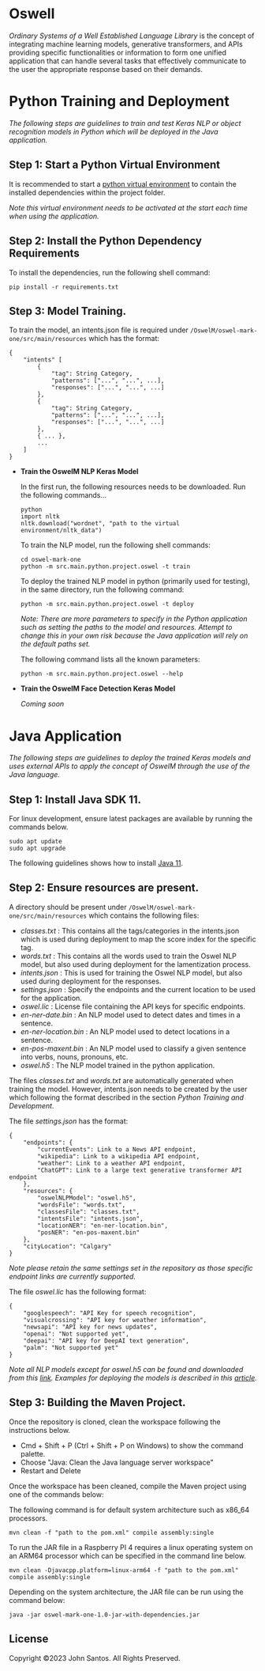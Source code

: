 # Oswell
 
*Ordinary Systems of a Well Established Language Library* is the concept of integrating machine learning models, generative transformers, and APIs providing 
specific functionalities or information to form one unified application that can handle several tasks that effectively 
communicate to the user the appropriate response based on their demands. 

# Python Training and Deployment
*The following steps are guidelines to train and test Keras NLP or object recognition models in Python which will be deployed in the Java application.*

## Step 1: Start a Python Virtual Environment

It is recommended to start a [python virtual environment](https://www.freecodecamp.org/news/how-to-setup-virtual-environments-in-python/) to contain the installed dependencies within the project folder.

*Note this virtual environment needs to be activated at the start each time when using the application.*

## Step 2: Install the Python Dependency Requirements

To install the dependencies, run the following shell command:

```shell
pip install -r requirements.txt
```

## Step 3: Model Training.

To train the model, an intents.json file is required under `/OswelM/oswel-mark-one/src/main/resources` which has the format:

```
{
    "intents" [
        {
            "tag": String Category,
            "patterns": ["...", "...", ...],
            "responses": ["...", "...", ...]
        },
        {
            "tag": String Category,
            "patterns": ["...", "...", ...],
            "responses": ["...", "...", ...]
        },
        { ... },
        ...
    ]
}
```

* **Train the OswelM NLP Keras Model**

    In the first run, the following resources needs to be downloaded. Run
    the following commands...

    ```shell
    python
    import nltk
    nltk.download("wordnet", "path to the virtual environment/nltk_data")
    ```

    To train the NLP model, run the following shell commands:

    ```shell
    cd oswel-mark-one
    python -m src.main.python.project.oswel -t train
    ```

    To deploy the trained NLP model in python (primarily used for testing), 
    in the same directory, run the following command:

    ```shell
    python -m src.main.python.project.oswel -t deploy
    ```

    *Note: There are more parameters to specify in the Python application such as setting the paths to the model and resources. Attempt to change this in your own risk because the Java application will rely on the default paths set.*

    The following command lists all the known parameters:

    ```shell
    python -m src.main.python.project.oswel --help
    ```

* **Train the OswelM Face Detection Keras Model** 

    *Coming soon*

# Java Application
*The following steps are guidelines to deploy the trained Keras models and uses external APIs to apply the concept of OswelM through the use of the Java language.*

## Step 1: Install Java SDK 11.

For linux development, ensure latest packages are available by running the commands below.

```shell
sudo apt update
sudo apt upgrade
```

The following guidelines shows how to install [Java 11](https://docs.oracle.com/en/java/javase/11/install/overview-jdk-installation.html#GUID-8677A77F-231A-40F7-98B9-1FD0B48C346A).

## Step 2: Ensure resources are present.

A directory should be present under `/OswelM/oswel-mark-one/src/main/resources` which contains the following files:

* *classes.txt*         : This contains all the tags/categories in the intents.json which is used during deployment to map the score index for the specific tag. 
* *words.txt*           : This contains all the words used to train the Oswel NLP model, but also used during deployment for the lamentization process.
* *intents.json*        : This is used for training the Oswel NLP model, but also used during deployment for the responses. 
* *settings.json*       : Specify the endpoints and the current location to be used for the application.
* *oswel.lic*           : License file containing the API keys for specific endpoints.
* *en-ner-date.bin*     : An NLP model used to detect dates and times in a sentence.
* *en-ner-location.bin* : An NLP model used to detect locations in a sentence. 
* *en-pos-maxent.bin*   : An NLP model used to classify a given sentence into verbs, nouns, pronouns, etc. 
* *oswel.h5*            : The NLP model trained in the python application.

The files *classes.txt* and *words.txt* are automatically generated when training the model. However, intents.json needs to be created by the user which following the format described in the section *Python Training and Development*.

The file *settings.json* has the format:

```
{
    "endpoints": {
        "currentEvents": Link to a News API endpoint,
        "wikipedia": Link to a wikipedia API endpoint,
        "weather": Link to a weather API endpoint,
        "ChatGPT": Link to a large text generative transformer API endpoint
    },
    "resources": {
        "oswelNLPModel": "oswel.h5",
        "wordsFile": "words.txt",
        "classesFile": "classes.txt",
        "intentsFile": "intents.json",
        "locationNER": "en-ner-location.bin",
        "posNER": "en-pos-maxent.bin"
    },
    "cityLocation": "Calgary"
}
```

*Note please retain the same settings set in the repository as those specific endpoint links are currently supported.*

The file *oswel.lic* has the following format:

```
{
    "googlespeech": "API Key for speech recognition",
    "visualcrossing": "API key for weather information",
    "newsapi": "API key for news updates",
    "openai": "Not supported yet",
    "deepai": "API key for DeepAI text generation",
    "palm": "Not supported yet"
}
```

*Note all NLP models except for oswel.h5 can be found and downloaded from this [link](https://opennlp.sourceforge.net/models-1.5/). Examples for deploying the models is described in this [article](https://medium.com/@ankitagrahari.rkgit/find-names-location-or-time-in-given-string-named-entity-recognition-apache-opennlp-79ff4b30edc6).*

## Step 3: Building the Maven Project.

Once the repository is cloned, clean the workspace following the instructions below.

* Cmd + Shift + P (Ctrl + Shift + P on Windows) to show the command palette.
* Choose "Java: Clean the Java language server workspace"
* Restart and Delete

Once the workspace has been cleaned, compile the Maven project using one of the commands below:

The following command is for default system architecture such as x86_64 processors.
```shell
mvn clean -f "path to the pom.xml" compile assembly:single
```

To run the JAR file in a Raspberry PI 4 requires a linux operating system on an ARM64 processor which can be specified in the command line below.
```shell
mvn clean -Djavacpp.platform=linux-arm64 -f "path to the pom.xml" compile assembly:single
```

Depending on the system architecture, the JAR file can be run using the command below:
```shell
java -jar oswel-mark-one-1.0-jar-with-dependencies.jar   
```

## License

Copyright ©2023 John Santos. All Rights Preserved.
